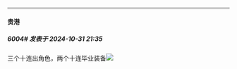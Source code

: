 ﻿
*****

####  贵港  
##### 6004#       发表于 2024-10-31 21:35

三个十连出角色，两个十连毕业装备<img src="https://static.saraba1st.com/image/smiley/face2017/049.png" referrerpolicy="no-referrer">


